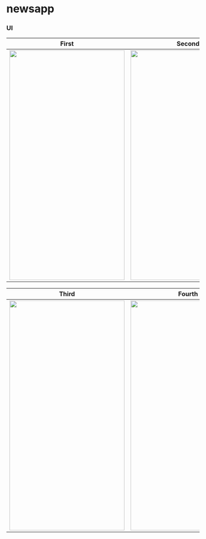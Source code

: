 # newsapp

### UI

First          |  Second
:-------------------------:|:-------------------------:
<img src="https://user-images.githubusercontent.com/40539705/163927131-fa49dba3-7350-4c38-bf19-35fa39affa9a.png" width="300" height="600" /> | <img src="https://user-images.githubusercontent.com/40539705/163927194-b323e2f5-ca63-4209-a26a-77562151b2ae.png" width="300" height="600" />

Third          |  Fourth
:-------------------------:|:-------------------------:
<img src="https://user-images.githubusercontent.com/40539705/163927206-39eba259-d32a-4e21-ae12-55b57914d97a.png" width="300" height="600" /> | <img src="https://user-images.githubusercontent.com/40539705/163927215-81d932d8-3a20-4fc7-9f94-21a33e08e744.png" width="300" height="600" />
